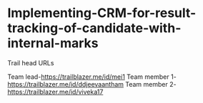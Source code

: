 # Implementing-CRM-for-result-tracking-of-candidate-with-internal-marks

Trail head URLs

Team lead-https://trailblazer.me/id/mei1
Team member 1-https://trailblazer.me/id/ddjeevaantham
Team member 2-https://trailblazer.me/id/viveka17

